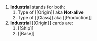 1. **Industrial** stands for both:
	1. Type of [[Origin]] aka **Not-alive**
	2. Type of [[Class]] aka [[Production]]
2. **Industrial** [[Origin]] cards are:
	1. [[Ship]]
	2. [[Base]]
